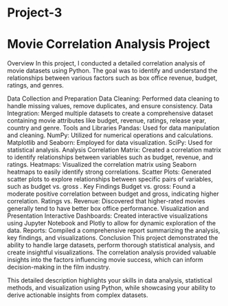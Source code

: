 # Project-3

# Movie Correlation Analysis Project

Overview
In this project, I conducted a detailed correlation analysis of movie datasets using Python. The goal was to identify and understand the relationships between various factors such as box office revenue, budget, ratings, and genres.

Data Collection and Preparation
Data Cleaning: Performed data cleaning to handle missing values, remove duplicates, and ensure consistency.
Data Integration: Merged multiple datasets to create a comprehensive dataset containing movie attributes like budget, revenue, ratings, release year, country and genre.
Tools and Libraries
Pandas: Used for data manipulation and cleaning.
NumPy: Utilized for numerical operations and calculations.
Matplotlib and Seaborn: Employed for data visualization.
SciPy: Used for statistical analysis.
Analysis
Correlation Matrix: Created a correlation matrix to identify relationships between variables such as budget, revenue, and ratings.
Heatmaps: Visualized the correlation matrix using Seaborn heatmaps to easily identify strong correlations.
Scatter Plots: Generated scatter plots to explore relationships between specific pairs of variables, such as budget vs. gross .
Key Findings
Budget vs. gross: Found a moderate positive correlation between budget and gross, indicating higher correlation.
Ratings vs. Revenue: Discovered that higher-rated movies generally tend to have better box office performance.
Visualization and Presentation
Interactive Dashboards: Created interactive visualizations using Jupyter Notebook and Plotly to allow for dynamic exploration of the data.
Reports: Compiled a comprehensive report summarizing the analysis, key findings, and visualizations.
Conclusion
This project demonstrated the ability to handle large datasets, perform thorough statistical analysis, and create insightful visualizations. The correlation analysis provided valuable insights into the factors influencing movie success, which can inform decision-making in the film industry.

This detailed description highlights your skills in data analysis, statistical methods, and visualization using Python, while showcasing your ability to derive actionable insights from complex datasets.
